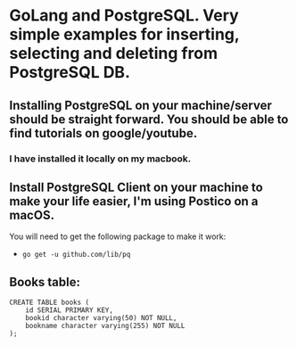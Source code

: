 # GoLang and PostgreSQL. Very simple examples for inserting, selecting and deleting from PostgreSQL DB.

## Installing PostgreSQL on your machine/server should be straight forward. You should be able to find tutorials on google/youtube. 
### I have installed it locally on my macbook.

## Install PostgreSQL Client on your machine to make your life easier, I'm using Postico on a macOS.

You will need to get the following package to make it work:
* `go get -u github.com/lib/pq`

## Books table:
```
CREATE TABLE books (
    id SERIAL PRIMARY KEY,
    bookid character varying(50) NOT NULL,
    bookname character varying(255) NOT NULL
);
```
